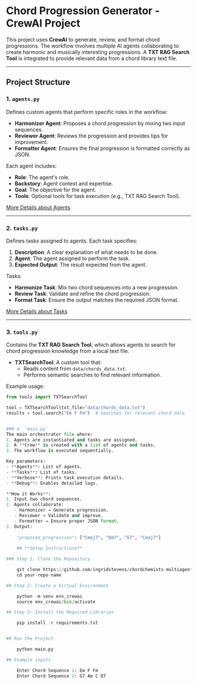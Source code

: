 # **Chord Progression Generator - CrewAI Project**

This project uses **CrewAI** to generate, review, and format chord progressions. The workflow involves multiple AI agents collaborating to create harmonic and musically interesting progressions. A **TXT RAG Search Tool** is integrated to provide relevant data from a chord library text file.

---

## **Project Structure**

### 1. `agents.py`
Defines custom agents that perform specific roles in the workflow:

- **Harmonizer Agent**: Proposes a chord progression by mixing two input sequences.
- **Reviewer Agent**: Reviews the progression and provides tips for improvement.
- **Formatter Agent**: Ensures the final progression is formatted correctly as JSON.

Each agent includes:
- **Role**: The agent's role.
- **Backstory**: Agent context and expertise.
- **Goal**: The objective for the agent.
- **Tools**: Optional tools for task execution (e.g., TXT RAG Search Tool).

[More Details about Agents](https://docs.crewai.com/concepts/agents)

---

### 2. `tasks.py`
Defines tasks assigned to agents. Each task specifies:
1. **Description**: A clear explanation of what needs to be done.
2. **Agent**: The agent assigned to perform the task.
3. **Expected Output**: The result expected from the agent.

Tasks:
- **Harmonize Task**: Mix two chord sequences into a new progression.
- **Review Task**: Validate and refine the chord progression.
- **Format Task**: Ensure the output matches the required JSON format.

[More Details about Tasks](https://docs.crewai.com/concepts/tasks)

---

### 3. `tools.py`
Contains the **TXT RAG Search Tool**, which allows agents to search for chord progression knowledge from a local text file.

- **TXTSearchTool**: A custom tool that:
  - Reads content from `data/chords_data.txt`.
  - Performs semantic searches to find relevant information.
  
Example usage:
```python
from tools import TXTSearchTool

tool = TXTSearchTool(txt_file="data/chords_data.txt")
results = tool.search("Em F Fm")  # Searches for relevant chord data


### 4. `main.py`
The main orchestrator file where:
1. Agents are instantiated and tasks are assigned.
2. A **Crew** is created with a list of agents and tasks.
3. The workflow is executed sequentially.

Key parameters:
- **Agents**: List of agents.
- **Tasks**: List of tasks.
- **Verbose**: Prints task execution details.
- **Debug**: Enables detailed logs.

**How it Works**:
1. Input two chord sequences.
2. Agents collaborate:
   - Harmonizer → Generate progression.
   - Reviewer → Validate and improve.
   - Formatter → Ensure proper JSON format.
3. Output:
   
    "proposed_progression": ["Cmaj7", "Dm7", "G7", "Cmaj7"]
    
    ## **Setup Instructions**

### Step 1: Clone the Repository

    git clone https://github.com/ingridstevens/chordchemists-multiagentsys
    cd your-repo-name

## Step 2: Create a Virtual Environment

    python -m venv env_crewai
    source env_crewai/bin/activate

## Step 3: Install the Required Libraries

    pip install -r requirements.txt 


## Run the Project

    python main.py

## Example inputs 

    Enter Chord Sequence 1: Em F Fm
    Enter Chord Sequence 2: G7 Am C D7